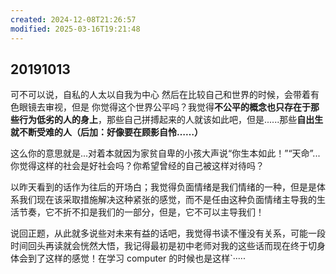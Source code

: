 ```yaml
---
created: 2024-12-08T21:26:57
modified: 2025-03-16T19:21:48
---
```


## 20191013

可不可以说，自私的人太以自我为中心 然后在比较自己和世界的时候，会带着有色眼镜去审视，但是 你觉得这个世界公平吗？我觉得**不公平的概念也只存在于那些行为低劣的人的身上**，那些自己拼搏起来的人就该如此吧，但是......那些**自出生就不断受难的人（后加：好像要在顾影自怜……）**

这么你的意思就是...对着本就因为家贫自卑的小孩大声说“你生本如此！”“天命”...你觉得这样的社会是好社会吗？你希望曾经的自己被这样对待吗？

以昨天看到的话作为往后的开场白；我觉得负面情绪是我们情绪的一种，但是是体系我们现在该采取措施解决这种紧张的感觉，而不是任由这种负面情绪主导我的生活节奏，它不折不扣是我们的一部分，但是，它不可以主导我们！

说回正题，从此就多说些对未来有益的话吧，我觉得书读不懂没有关系，可能一段时间回头再读就会恍然大悟，我记得最初是初中老师对我的这些话而现在终于切身体会到了这样的感觉！在学习 computer 的时候也是这样`·····
